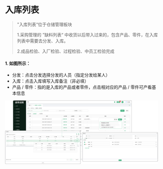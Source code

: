 # 入库列表

> "入库列表“位于仓储管理板块
> 
> 1.采购管理的 ”缺料列表“ 中收货以后带入过来的，包含产品、零件，在入库列表中需要去分发、入库。
>
> 2.成品检验、入厂检验、过程检验、中员工检验完成

#### 1. 如图所示：
* 分发：点击分发选择分发的人员（指定分发给某人）
* 入库：点击入库填写入库备注（非必填）
* 产品 / 零件：指的是入库的产品或者零件，点击相对应的产品 / 零件可产看基本信息

![如图所示](../file/cc-rklb.png)






